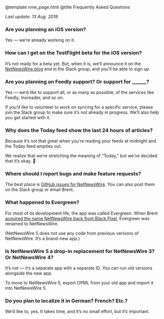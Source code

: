 @template nnw_page.html
@title Frequently Asked Questions

*Last update: 13 Aug. 2019*

### Are you planning an iOS version?

Yes — we’re already working on it.

### How can I get on the TestFlight beta for the iOS version?

It’s not ready for a beta yet. But, when it is, we’ll announce it on the [NetNewsWire blog](https://nnw.ranchero.com/) and in the Slack group, and you’ll be able to sign up.

### Are you planning on Feedly support? Or support for ______?

Yes — we’d like to support all, or as many as possible, of the services like Feedly, Inoreader, and so on.

If you’d like to volunteer to work on syncing for a specific service, please join the Slack group to make sure it’s not already in progress. We’ll also help you get started with it.

### Why does the Today feed show the last 24 hours of articles?

Because it’s not that great when you’re reading your feeds at midnight and the Today feed empties out.

We realize that we’re stretching the meaning of “Today,” but we’ve decided that it’s okay. 🐣

### Where should I report bugs and make feature requests?

The best place is [GitHub issues for NetNewsWire](https://github.com/brentsimmons/NetNewsWire/issues). You can also post them on the Slack group or email Brent.

### What happened to Evergreen?

For most of its development life, the app was called Evergreen. When Brent [acquired the name NetNewsWire back from Black Pixel](https://inessential.com/2018/08/31/netnewswire_comes_home), Evergreen was renamed to NetNewsWire.

(NetNewsWire 5 does not use any code from previous versions of NetNewsWire. It’s a brand-new app.)

### Is NetNewsWire 5 a drop-in replacement for NetNewsWire 3? Or NetNewsWire 4?

It’s not — it’s a separate app with a separate ID. You can run old versions alongside the new app.

To move to NetNewsWire 5, export OPML from your old app and import it into NetNewsWire 5.

### Do you plan to localize it in German? French? Etc.?

We’d like to, yes. It takes time, and it’s no small effort, but it’s important.
